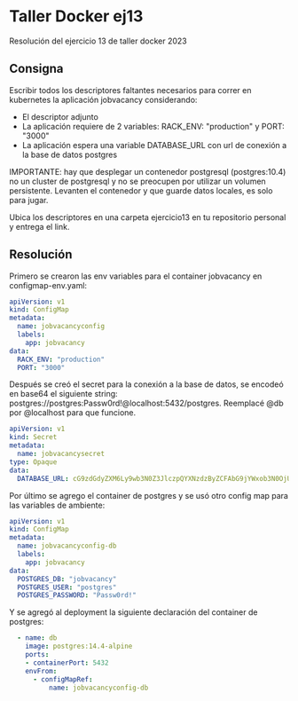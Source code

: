# Taller Docker ej13

Resolución del ejercicio 13 de taller docker 2023

## Consigna

Escribir todos los descriptores faltantes necesarios para correr en kubernetes la aplicación jobvacancy considerando:

* El descriptor adjunto
* La aplicación requiere de 2 variables: RACK_ENV: "production" y PORT: "3000"
* La aplicación espera una variable DATABASE_URL con url de conexión a la base de datos postgres

IMPORTANTE: hay que desplegar un contenedor postgresql (postgres:10.4) no un cluster de postgresql y no se preocupen por utilizar un volumen persistente. Levanten el contenedor y que guarde datos locales, es solo para jugar.

Ubica los descriptores en una carpeta ejercicio13 en tu repositorio personal y entrega el link.

## Resolución

Primero se crearon las env variables para el container jobvacancy en configmap-env.yaml:

```yaml
apiVersion: v1
kind: ConfigMap
metadata:
  name: jobvacancyconfig
  labels:
    app: jobvacancy
data:
  RACK_ENV: "production"
  PORT: "3000"
```

Después se creó el secret para la conexión a la base de datos, se encodeó en base64 el siguiente string: postgres://postgres:Passw0rd!@localhost:5432/postgres. Reemplacé @db por @localhost para que funcione.

```yaml
apiVersion: v1
kind: Secret
metadata:
  name: jobvacancysecret
type: Opaque
data:
  DATABASE_URL: cG9zdGdyZXM6Ly9wb3N0Z3JlczpQYXNzdzByZCFAbG9jYWxob3N0OjU0MzIvcG9zdGdyZXM=
```

Por último se agrego el container de postgres y se usó otro config map para las variables de ambiente:

```yaml
apiVersion: v1
kind: ConfigMap
metadata:
  name: jobvacancyconfig-db
  labels:
    app: jobvacancy
data:
  POSTGRES_DB: "jobvacancy"
  POSTGRES_USER: "postgres"
  POSTGRES_PASSWORD: "Passw0rd!"
```

Y se agregó al deployment la siguiente declaración del container de postgres:

```yaml
  - name: db
    image: postgres:14.4-alpine
    ports:
    - containerPort: 5432
    envFrom:
      - configMapRef:
          name: jobvacancyconfig-db
```
